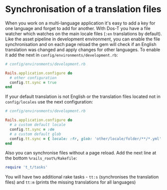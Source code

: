 # Synchronisation of a translation files

When you work on a multi-language application it's easy to add a key for one language and forget to add for another.
With Dos-T you have a file watcher which watches on the main locale files (`:en` translations by default). Like the asset
pipeline in development environment, you can enable the file synchronisation and on each page reload the gem will check
if an English translation was changed and apply changes for other languages. To enable it add the next in
`config/environments/development.rb`:

```ruby
# config/environments/development.rb

Rails.application.configure do
  # other configuration
  config.tt.sync = true
end
```

If your default translation is not English or the translation files located not in `config/locales` use the next
configuration:

```ruby
# config/environments/development.rb

Rails.application.configure do
  # a custom default locale
  config.tt.sync = :de
  # a custom default glob
  config.tt.sync = { locale: :fr, glob: 'other/locale/folder/**/*.yml' }
end
```

Also you can synchronise files without a page reload. Add the next line at the bottom `%rails_root%/Rakefile`:

```ruby
require 't_t/tasks'
```

You will have two additional rake tasks - `tt:s` (synchronises the translation files) and `tt:m` (prints the missing
translations for all languages)
